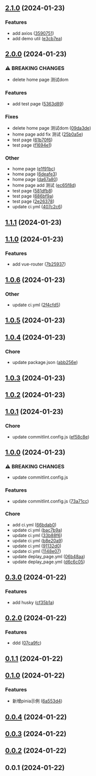 

## [2.1.0](https://github.com/luoyi58624/vue3_template/compare/2.0.0...2.1.0) (2024-01-23)


### Features

* add axios ([3590751](https://github.com/luoyi58624/vue3_template/commit/35907512b815b6c01d0d976c69b6a227ad893b88))
* add demo util ([e3cb7ea](https://github.com/luoyi58624/vue3_template/commit/e3cb7eabf0f820a506ac27914eef08a649c3d6fa))

## [2.0.0](https://github.com/luoyi58624/vue3_template/compare/1.1.1...2.0.0) (2024-01-23)


### ⚠ BREAKING CHANGES

* delete home page 测试dom

### Features

* add test page ([5363d89](https://github.com/luoyi58624/vue3_template/commit/5363d894e7fc8c2e9fef4ebb659fd8f9b3319edc))


### Fixes

* delete home page 测试dom ([09da3de](https://github.com/luoyi58624/vue3_template/commit/09da3de7ec3dd779947cce1e54f3708bd2db1045))
* home page add fix 测试 ([25b0a5e](https://github.com/luoyi58624/vue3_template/commit/25b0a5e23d19418b1613d3e74c8a8da51c18d423))
* test page ([61b70f6](https://github.com/luoyi58624/vue3_template/commit/61b70f653a8ffabccdd074cd2d2f79fbdd1d192f))
* test page ([f1694e1](https://github.com/luoyi58624/vue3_template/commit/f1694e1371506669eeacc103d83703517cd14199))


### Other

* home page ([e1f91bc](https://github.com/luoyi58624/vue3_template/commit/e1f91bc3bc2d59c25837b2e851ffdbb70e89e00a))
* home page ([6deafe3](https://github.com/luoyi58624/vue3_template/commit/6deafe34837b80cdacf012697002326a4aa25934))
* home page ([da67a80](https://github.com/luoyi58624/vue3_template/commit/da67a803644be2983053f0fb9654aaf28686e4ff))
* home page add 测试 ([ec65f8d](https://github.com/luoyi58624/vue3_template/commit/ec65f8dd7e1178c747c1f8c4600d111ca05c0e34))
* test page ([581dfb8](https://github.com/luoyi58624/vue3_template/commit/581dfb88f5a6e05281f89e141f7c7ea75410050d))
* test page ([686bf9a](https://github.com/luoyi58624/vue3_template/commit/686bf9ab601e386fd0ba251695f8b6592fef5e8c))
* test page ([2e26378](https://github.com/luoyi58624/vue3_template/commit/2e26378a4a1dc19856c700bff9945ac2528f60ea))
* update ci.yml ([407c2c6](https://github.com/luoyi58624/vue3_template/commit/407c2c69ea97cb1f4003cf9b1cf5034ee9ef38a3))

## [1.1.1](https://github.com/luoyi58624/vue3_template/compare/1.1.0...1.1.1) (2024-01-23)

## [1.1.0](https://github.com/luoyi58624/vue3_template/compare/1.0.6...1.1.0) (2024-01-23)


### Features

* add vue-router ([7b25937](https://github.com/luoyi58624/vue3_template/commit/7b2593794563291c5bb0b85c86effc88b18b777b))

## [1.0.6](https://github.com/luoyi58624/vue3_template/compare/1.0.5...1.0.6) (2024-01-23)


### Other

* update ci.yml ([2f4cfd5](https://github.com/luoyi58624/vue3_template/commit/2f4cfd55bbcbeacc708e38799236d7f581cf9f13))

## [1.0.5](https://github.com/luoyi58624/vue3_template/compare/1.0.4...1.0.5) (2024-01-23)

## [1.0.4](https://github.com/luoyi58624/vue3_template/compare/1.0.3...1.0.4) (2024-01-23)


### Chore

* update package.json ([abb256e](https://github.com/luoyi58624/vue3_template/commit/abb256e314c3ef1c6d094ba4b8caa64a8644aedc))

## [1.0.3](https://github.com/luoyi58624/vue3_template/compare/1.0.2...1.0.3) (2024-01-23)

## [1.0.2](https://github.com/luoyi58624/vue3_template/compare/1.0.1...1.0.2) (2024-01-23)

## [1.0.1](https://github.com/luoyi58624/vue3_template/compare/1.0.0...1.0.1) (2024-01-23)


### Chore

* update commitlint.config.js ([ef58c8e](https://github.com/luoyi58624/vue3_template/commit/ef58c8e3b23419992b1c96f4ed3e4be5401d175a))

## [1.0.0](https://github.com/luoyi58624/vue3_template/compare/0.3.0...1.0.0) (2024-01-23)


### ⚠ BREAKING CHANGES

* update commitlint.config.js

### Features

* update commitlint.config.js ([73a71cc](https://github.com/luoyi58624/vue3_template/commit/73a71cc04177e2dbf35a73b8849864e9437880c5))


### Chore

* add ci.yml ([66bdab0](https://github.com/luoyi58624/vue3_template/commit/66bdab04aedc7648605b8d95b500497d7d71b370))
* update ci.yml ([bac7b9a](https://github.com/luoyi58624/vue3_template/commit/bac7b9a923c16a48ca0bc5f2499ef919b4c168f8))
* update ci.yml ([33b88f6](https://github.com/luoyi58624/vue3_template/commit/33b88f6a2607d69c9bf3d6545c351f5657476172))
* update ci.yml ([b8e20a9](https://github.com/luoyi58624/vue3_template/commit/b8e20a97b27b542f743f4c0e7a2a5fdfedcd2f81))
* update ci.yml ([91132d0](https://github.com/luoyi58624/vue3_template/commit/91132d0cb44c18b2c408c87ba9962b870c1e4599))
* update ci.yml ([1148e07](https://github.com/luoyi58624/vue3_template/commit/1148e07a51e8406d034fa00cfe181dc9b93a2bd2))
* update deplay_page.yml ([06b48aa](https://github.com/luoyi58624/vue3_template/commit/06b48aa0f9bb270ee0857eb8a437df39c017b30e))
* update deplay_page.yml ([d6c6c05](https://github.com/luoyi58624/vue3_template/commit/d6c6c055fde319b3ca4f9eb501f8e347ea9d10d8))

## [0.3.0](https://github.com/luoyi58624/vue3_template/compare/0.2.0...0.3.0) (2024-01-22)


### Features

* add husky ([cf35b1a](https://github.com/luoyi58624/vue3_template/commit/cf35b1a449bdba9c6157dd9340a1bcb025a2456f))

## [0.2.0](https://github.com/luoyi58624/vue3_template/compare/0.1.1...0.2.0) (2024-01-22)


### Features

* ddd ([07ca9fc](https://github.com/luoyi58624/vue3_template/commit/07ca9fcf585b1af7b0a886330d970b07feb8b164))

## [0.1.1](https://github.com/luoyi58624/vue3_template/compare/0.1.0...0.1.1) (2024-01-22)

## [0.1.0](https://github.com/luoyi58624/vue3_template/compare/0.0.4...0.1.0) (2024-01-22)


### Features

* 新增pinia示例 ([6a553d4](https://github.com/luoyi58624/vue3_template/commit/6a553d4d40a94edc3e788fd815b047c979bd9754))

## [0.0.4](https://github.com/luoyi58624/vue3_template/compare/0.0.3...0.0.4) (2024-01-22)

## [0.0.3](https://github.com/luoyi58624/vue3_template/compare/0.0.2...0.0.3) (2024-01-22)

## [0.0.2](https://github.com/luoyi58624/vue3_template/compare/0.0.1...0.0.2) (2024-01-22)

## 0.0.1 (2024-01-22)
